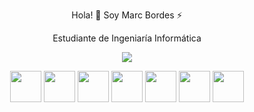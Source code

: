 <p align="center">
  Hola! 👋 Soy Marc Bordes ⚡
</p>
 <p align="center">
  Estudiante de Ingeniaría Informática 
 </p>
 
 <p align="center">
<img src="https://github-readme-stats.vercel.app/api/top-langs?username=MarcBordes"/>  
</p>
 
 <p align="center">
  <img height=50 src="https://cdn.jsdelivr.net/gh/devicons/devicon/icons/python/python-original.svg"/>
  <img height=50 src="https://cdn.jsdelivr.net/gh/devicons/devicon/icons/java/java-original.svg"/>
  <img height=50 src="https://cdn.jsdelivr.net/gh/devicons/devicon/icons/html5/html5-original.svg" />
  <img height=50 src="https://cdn.jsdelivr.net/gh/devicons/devicon/icons/css3/css3-original.svg" />
  <img height=50 src="https://cdn.jsdelivr.net/gh/devicons/devicon/icons/github/github-original.svg"/>
  <img height=50 src="https://cdn.jsdelivr.net/gh/devicons/devicon/icons/bash/bash-original.svg" />
  <img height=50 src="https://cdn.jsdelivr.net/gh/devicons/devicon/icons/bootstrap/bootstrap-original.svg" />

  </p>



<!--
**MarcBordes/MarcBordes** is a ✨ _special_ ✨ repository because its `README.md` (this file) appears on your GitHub profile.

Here are some ideas to get you started:

- 🔭 I’m currently working on ...
- 🌱 I’m currently learning ...
- 👯 I’m looking to collaborate on ...
- 🤔 I’m looking for help with ...
- 💬 Ask me about ...
- 📫 How to reach me: ...
- 😄 Pronouns: ...
- ⚡ Fun fact: ...
-->
